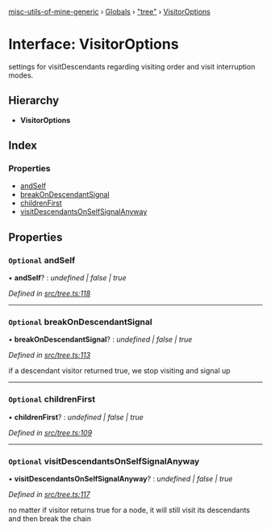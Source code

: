 [misc-utils-of-mine-generic](../README.md) › [Globals](../globals.md) › ["tree"](../modules/_tree_.md) › [VisitorOptions](_tree_.visitoroptions.md)

# Interface: VisitorOptions

settings for visitDescendants regarding visiting order and visit interruption modes.

## Hierarchy

* **VisitorOptions**

## Index

### Properties

* [andSelf](_tree_.visitoroptions.md#optional-andself)
* [breakOnDescendantSignal](_tree_.visitoroptions.md#optional-breakondescendantsignal)
* [childrenFirst](_tree_.visitoroptions.md#optional-childrenfirst)
* [visitDescendantsOnSelfSignalAnyway](_tree_.visitoroptions.md#optional-visitdescendantsonselfsignalanyway)

## Properties

### `Optional` andSelf

• **andSelf**? : *undefined | false | true*

*Defined in [src/tree.ts:118](https://github.com/cancerberoSgx/misc-utils-of-mine/blob/8ac077d/misc-utils-of-mine-generic/src/tree.ts#L118)*

___

### `Optional` breakOnDescendantSignal

• **breakOnDescendantSignal**? : *undefined | false | true*

*Defined in [src/tree.ts:113](https://github.com/cancerberoSgx/misc-utils-of-mine/blob/8ac077d/misc-utils-of-mine-generic/src/tree.ts#L113)*

if a descendant visitor returned true, we stop visiting and signal up

___

### `Optional` childrenFirst

• **childrenFirst**? : *undefined | false | true*

*Defined in [src/tree.ts:109](https://github.com/cancerberoSgx/misc-utils-of-mine/blob/8ac077d/misc-utils-of-mine-generic/src/tree.ts#L109)*

___

### `Optional` visitDescendantsOnSelfSignalAnyway

• **visitDescendantsOnSelfSignalAnyway**? : *undefined | false | true*

*Defined in [src/tree.ts:117](https://github.com/cancerberoSgx/misc-utils-of-mine/blob/8ac077d/misc-utils-of-mine-generic/src/tree.ts#L117)*

no matter if visitor returns true for a node, it will still visit its descendants and then break the chain
